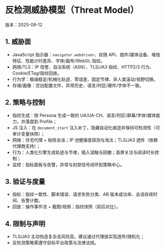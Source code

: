 # 反检测威胁模型（Threat Model）

版本：2025-09-12

## 1. 威胁面
- JavaScript 指示器：`navigator.webdriver`、权限 API、插件/媒体设备、堆栈特征、性能计时差异、字体/画布/WebGL 指纹。
- 网络/TLS：IP 信誉、自治系统（ASN）、TLS/JA3 指纹、HTTP2/3 行为、Cookie/ETag/指纹回放。
- 行为学：极端稳定/机械化轨迹、零误差、固定节律、非人类滚动/视野切换。
- 存储/画像：空白配置文件、异常历史、语言/时区/硬件/字体不一致。

## 2. 策略与控制
- 指纹生成：按 Persona 生成一致的 UA/UA-CH、语言/时区/屏幕/字体/媒体能力，并落盘到 Profile；
- JS 注入：在 `document_start` 注入补丁，隐藏自动化痕迹并保持可检测性（可审计变量快照）；
- 网络：住宅代理 + 粘性会话；IP 池健康度探测与淘汰；TLS/JA3 透传（依赖代理商支持）；
- 行为：人类化引擎生成轨迹与节律，插入误触与回撤；首屏关注与阅读时长控制；
- 监控：指标面板与告警，异常与封禁信号闭环到策略中心。

## 3. 验证与度量
- 指标：指纹一致性、脚本错误、请求失败分类、AB 版本成功率、会话存续时间、告警计数。
- 回放：操作事件流 + 截图/视频；指纹快照（前后对比）。

## 4. 限制与声明
- TLS/JA3 主动伪造复杂且风险高，建议通过代理层实现透传/随机化；
- 反检测策略需遵守目标平台政策与法律法规。

